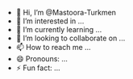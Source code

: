 - 👋 Hi, I’m @Mastoora-Turkmen
- 👀 I’m interested in ...
- 🌱 I’m currently learning ...
- 💞️ I’m looking to collaborate on ...
- 📫 How to reach me ...
- 😄 Pronouns: ...
- ⚡ Fun fact: ...

<!---
Mastoora-Turkmen/Mastoora-Turkmen is a ✨ special ✨ repository because its `README.md` (this file) appears on your GitHub profile.
You can click the Preview link to take a look at your changes.
--->

